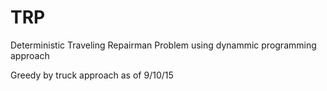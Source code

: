 # TRP
Deterministic Traveling Repairman Problem using dynammic programming approach

Greedy by truck approach as of 9/10/15

